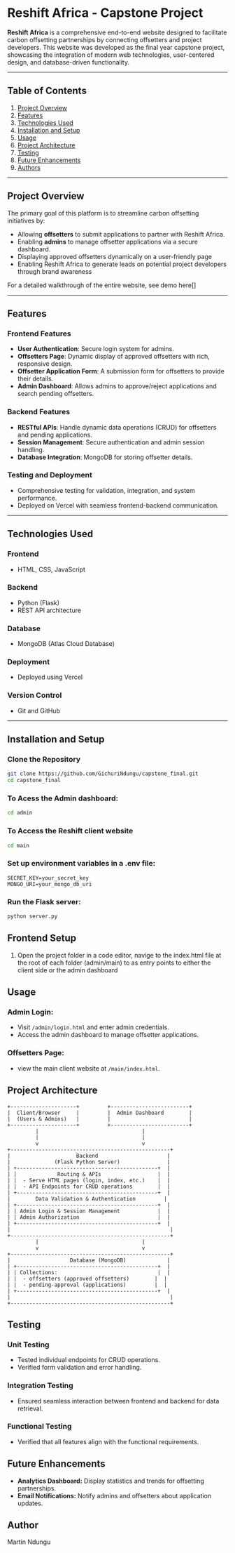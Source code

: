 # Reshift Africa - Capstone Project

**Reshift Africa** is a comprehensive end-to-end website designed to facilitate carbon offsetting partnerships by connecting offsetters and project developers. This website was developed as the final year capstone project, showcasing the integration of modern web technologies, user-centered design, and database-driven functionality.

---

## Table of Contents

1. [Project Overview](#project-overview)
2. [Features](#features)
3. [Technologies Used](#technologies-used)
4. [Installation and Setup](#installation-and-setup)
5. [Usage](#usage)
6. [Project Architecture](#project-architecture)
7. [Testing](#testing)
8. [Future Enhancements](#future-enhancements)
9. [Authors](#Author)

---

## Project Overview

The primary goal of this platform is to streamline carbon offsetting initiatives by:
- Allowing **offsetters** to submit applications to partner with Reshift Africa.
- Enabling **admins** to manage offsetter applications via a secure dashboard.
- Displaying approved offsetters dynamically on a user-friendly page
- Enabling Reshift Africa to generate leads on potential project developers through brand awareness

For a detailed walkthrough of the entire website, see demo here[]

---

## Features

### **Frontend Features**
- **User Authentication**: Secure login system for admins.
- **Offsetters Page**: Dynamic display of approved offsetters with rich, responsive design.
- **Offsetter Application Form**: A submission form for offsetters to provide their details.
- **Admin Dashboard**: Allows admins to approve/reject applications and search pending offsetters.

### **Backend Features**
- **RESTful APIs**: Handle dynamic data operations (CRUD) for offsetters and pending applications.
- **Session Management**: Secure authentication and admin session handling.
- **Database Integration**: MongoDB for storing offsetter details.

### **Testing and Deployment**
- Comprehensive testing for validation, integration, and system performance.
- Deployed on Vercel with seamless frontend-backend communication.

---

## Technologies Used

### **Frontend**
- HTML, CSS, JavaScript

### **Backend**
- Python (Flask)
- REST API architecture

### **Database**
- MongoDB (Atlas Cloud Database)

### **Deployment**
- Deployed using Vercel

### **Version Control**
- Git and GitHub

---

## Installation and Setup

### **Clone the Repository**
```bash
git clone https://github.com/GichuriNdungu/capstone_final.git
cd capstone_final
```
### To Acess the Admin dashboard:

```bash 
cd admin
```
### To Access the Reshift client website

```bash
cd main
```

### Set up environment variables in a .env file:
```plaintext
SECRET_KEY=your_secret_key
MONGO_URI=your_mongo_db_uri
```

### Run the Flask server:
```bash
python server.py
```

## Frontend Setup
1. Open the project folder in a code editor, navige to the index.html file at the root of each folder (admin/main) to as entry points to either the client side or the admin dashboard
## Usage

### Admin Login:
- Visit `/admin/login.html` and enter admin credentials.
- Access the admin dashboard to manage offsetter applications.

### Offsetters Page:
- view the main client website at `/main/index.html`.

## Project Architecture
```plaintext
+---------------------+         +-------------------------+
|  Client/Browser     |         |  Admin Dashboard        |
|  (Users & Admins)   |         |                         |
+---------------------+         +-------------------------+
         |                                 |
         |                                 |
         v                                 v
+---------------------------------------------------+
|                     Backend                      |
|              (Flask Python Server)               |
| +---------------------------------------------+  |
| |             Routing & APIs                  |  |
| |  - Serve HTML pages (login, index, etc.)    |  |
| |  - API Endpoints for CRUD operations        |  |
| +---------------------------------------------+  |
|        Data Validation & Authentication         |
| +---------------------------------------------+  |
| | Admin Login & Session Management            |  |
| | Admin Authorization                         |  |
| +---------------------------------------------+  |
|                                                   |
+---------------------------------------------------+
         |                                 |
         v                                 v
+---------------------------------------------------+
|                   Database (MongoDB)             |
| +---------------------------------------------+  |
| | Collections:                                |  |
| |  - offsetters (approved offsetters)        |  |
| |  - pending-approval (applications)         |  |
| +---------------------------------------------+  |
|                                                   |
+---------------------------------------------------+
```


## Testing

### Unit Testing
- Tested individual endpoints for CRUD operations.
- Verified form validation and error handling.

### Integration Testing
- Ensured seamless interaction between frontend and backend for data retrieval.

### Functional Testing
- Verified that all features align with the functional requirements.

## Future Enhancements
- **Analytics Dashboard:** Display statistics and trends for offsetting partnerships.
- **Email Notifications:** Notify admins and offsetters about application updates.

## Author
Martin Ndungu
